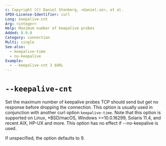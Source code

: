 ```yaml
---
c: Copyright (C) Daniel Stenberg, <daniel.se>, et al.
SPDX-License-Identifier: curl
Long: keepalive-cnt
Arg: <integer>
Help: Maximum number of keepalive probes
Added: 8.9.0
Category: connection
Multi: single
See-also:
  - keepalive-time
  - no-keepalive
Example:
  - --keepalive-cnt 3 $URL
---
```


# `--keepalive-cnt`

Set the maximum number of keepalive probes TCP should send but get no response before
dropping the connection. This option is usually used in conjunction with another curl
option `keepalive-time`.
Note that this option is supported on Linux, *BSD/macOS, Windows >=10.0.16299, Solaris 11.4,
and recent AIX, HP-UX and more. This option has no effect if --no-keepalive is used.

If unspecified, the option defaults to 9.
